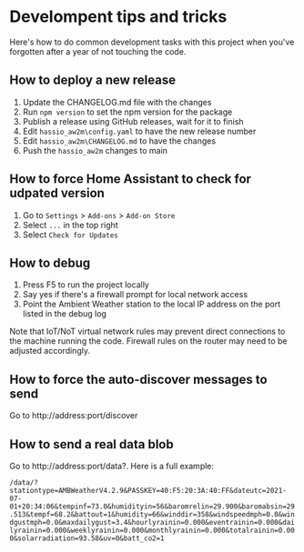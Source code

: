# Develompent tips and tricks

Here's how to do common development tasks with this project when you've forgotten after a year of not touching the code.

## How to deploy a new release

1. Update the CHANGELOG.md file with the changes
2. Run `npm version` to set the npm version for the package
3. Publish a release using GitHub releases, wait for it to finish
4. Edit `hassio_aw2m\config.yaml` to have the new release number
5. Edit `hassio_aw2m\CHANGELOG.md` to have the changes
6. Push the `hassio_aw2m` changes to main

## How to force Home Assistant to check for udpated version

1. Go to `Settings` > `Add-ons` > `Add-on Store`
2. Select `...` in the top right
3. Select `Check for Updates`

## How to debug

1. Press F5 to run the project locally
2. Say yes if there's a firewall prompt for local network access
3. Point the Ambient Weather station to the local IP address on the port listed in the debug log

Note that IoT/NoT virtual network rules may prevent direct connections to the machine running the code. Firewall
rules on the router may need to be adjusted accordingly.

## How to force the auto-discover messages to send

Go to http://address:port/discover

## How to send a real data blob

Go to http://address:port/data?<urlencoded data>. Here is a full example:

`/data/?stationtype=AMBWeatherV4.2.9&PASSKEY=40:F5:20:3A:40:FF&dateutc=2021-07-01+20:34:06&tempinf=73.0&humidityin=56&baromrelin=29.900&baromabsin=29.513&tempf=68.2&battout=1&humidity=66&winddir=358&windspeedmph=0.0&windgustmph=0.0&maxdailygust=3.4&hourlyrainin=0.000&eventrainin=0.000&dailyrainin=0.000&weeklyrainin=0.000&monthlyrainin=0.000&totalrainin=0.000&solarradiation=93.58&uv=0&batt_co2=1`
